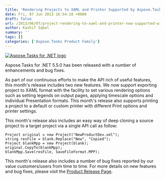 ```yaml
---
title: 'Rendering Projects to XAML and Printer Supported by Aspose.Tasks for .NET 5.5.0'
date: Fri, 07 Jun 2013 16:54:18 +0000
draft: false
url: /2013/06/07/project-rendering-to-xaml-and-printer-now-supported-with-aspose.tasks-for-.net-5.5.0/
author: Kashif Iqbal
summary: ''
tags: []
categories: ['Aspose.Tasks Product Family']
---
```


[![Aspose.Tasks for .NET logo][1]](https://blog.aspose.com/wp-content/uploads/sites/2/2013/08/aspose-Tasks-for-net_100.png)

Aspose.Tasks for .NET 5.5.0 has been released with a number of enhancements and bug fixes.

As part of our continuous efforts to make the API rich of useful features, this month's release includes two new features. We now support exporting project to XAML format with the facility to set various rendering options such as setting legends on output pages, applying timescale options and individual Presentation formats. This month's release also supports printing a project to a default or custom printer with different Print options and printer settings.

This month's release also includes an easy way of deep cloning a source project to a target project via a single API call as follow:

```
Project original = new Project("NewProductDev.xml");
string resFile = blank.Replace("New", "Copied");
Project blankMpp = new Project(blank);
original.CopyTo(blankMpp);
blankMpp.Save(resFile, SaveFileFormat.MPP);
```

This month's release also includes a number of bug fixes reported by our value customers/users from time to time. For more details on new features and bug fixes, please visit the [Product Release Page][2].




[1]: https://blog.aspose.com/wp-content/uploads/sites/2/2013/08/aspose-Tasks-for-net_100.png "Aspose.Tasks for .NET logo"
[2]: http://www.aspose.com/community/files/51/.net-components/aspose.tasks-for-.net/default.aspx





